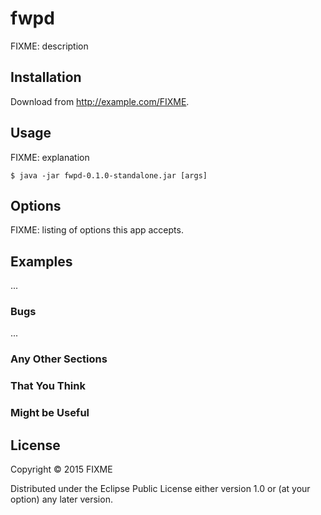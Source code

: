 # fwpd

FIXME: description

## Installation

Download from http://example.com/FIXME.

## Usage

FIXME: explanation

    $ java -jar fwpd-0.1.0-standalone.jar [args]

## Options

FIXME: listing of options this app accepts.

## Examples

...

### Bugs

...

### Any Other Sections
### That You Think
### Might be Useful

## License

Copyright © 2015 FIXME

Distributed under the Eclipse Public License either version 1.0 or (at
your option) any later version.

